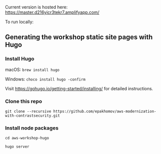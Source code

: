 Current version is hosted here: https://master.d216yicr3tekr7.amplifyapp.com/ 

To run locally:

## Generating the workshop static site pages with Hugo

### Install Hugo

macOS: `brew install hugo`

Windows: `choco install hugo -confirm`

Visit https://gohugo.io/getting-started/installing/ for detailed instructions.


### Clone this repo

`git clone --recursive https://github.com/epakhomov/aws-modernization-with-contrastsecurity.git`

### Install node packages

`cd aws-workshop-hugo`

`hugo server`

